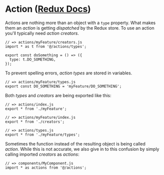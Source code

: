 # Action ([Redux Docs](https://redux.js.org/basics/actions))

Actions are nothing more than an object with a `type` property. What makes them an _action_ is getting _dispatched_ by the Redux store. To use an action you'll typically need _action creators_.
```
// => actions/myFeature/creators.js
import * as t from '@/actions/types';

export const doSomething = () => ({
  type: t.DO_SOMETHING,
});
```

To prevent spelling errors, _action types_ are stored in variables.
```
// => actions/myFeature/types.js
export const DO_SOMETHING = 'myFeature/DO_SOMETHING';
```
Both _types_ and _creators_ are being exported like this:
```
// => actions/index.js
export * from './myFeature';
```

```
// => actions/myFeature/index.js
export * from './creators';
```

```
// => actions/types.js
export * from './myFeature/types';
```

Sometimes the function instead of the resulting object is being called _action_. While this is not accurate, we also give in to this confusion by simply calling imported _creators_ as _actions_:
```
// => components/MyComponent.js
import * as actions from '@/actions';
```
